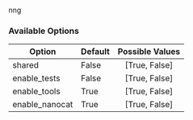 nng


### Available Options
| Option        | Default | Possible Values  |
| ------------- |:----------------- |:------------:|
| shared      | False |  [True, False] |
| enable_tests      | False |  [True, False] |
| enable_tools      | True |  [True, False] |
| enable_nanocat      | True |  [True, False] |
